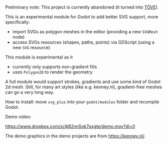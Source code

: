 Preliminary note: This project is currently abandoned (it turned into [TÖVE](https://github.com/poke1024/tove2d)).

This is an experimental module for Godot to add better SVG support, more specifically:

* import SVGs as polygon meshes in the editor (providing a new `SVGMesh` node)
* access SVGs resources (shapes, paths, points) via GDScript (using a new `SVG` resource)

This module is experimental as it

* currently only supports non-gradient fills
* uses `Polygon2D` to render the geometry

A full module would support strokes, gradients and use some kind of Godot 2d mesh. Still, for many art styles (like e.g. kenney.nl), gradient-free meshes can go a very long way.

How to install: move `svg_plus` into your `godot/modules` folder and recompile Godot.

Demo video:

https://www.dropbox.com/s/4j82nn5ok7osgte/demo.mov?dl=0

The demo graphics in the demo projects are from https://kenney.nl/.
